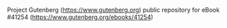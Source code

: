 Project Gutenberg (https://www.gutenberg.org) public repository for eBook #41254 (https://www.gutenberg.org/ebooks/41254)
